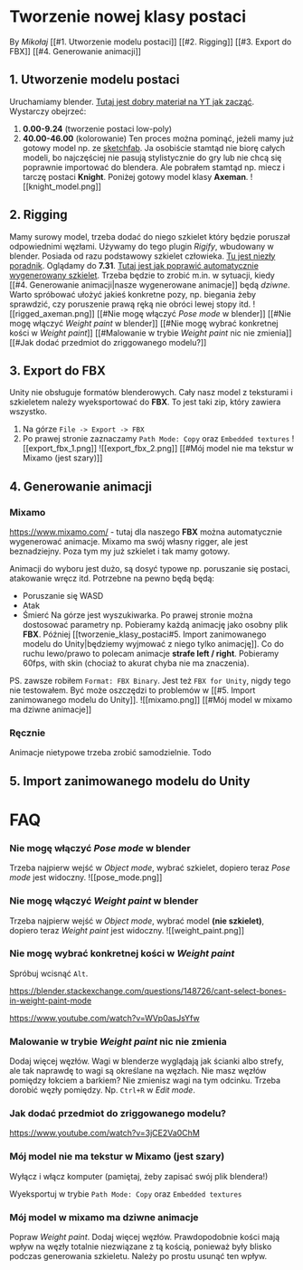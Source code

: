 # Tworzenie nowej klasy postaci
By *Mikołaj*
[[#1. Utworzenie modelu postaci]]
[[#2. Rigging]]
[[#3. Export do FBX]]
[[#4. Generowanie animacji]]
## 1. Utworzenie modelu postaci
Uruchamiamy blender. [Tutaj jest dobry materiał na YT jak zacząć](https://www.youtube.com/watch?v=O6HQhs-gk50). Wystarczy obejrzeć:
1. **0.00-9.24** (tworzenie postaci low-poly)
2. **40.00-46.00** (kolorowanie)
Ten proces można pominąć, jeżeli mamy już gotowy model np. ze [sketchfab](https://sketchfab.com/). Ja osobiście stamtąd nie biorę całych modeli, bo najczęściej nie pasują stylistycznie do gry lub nie chcą się poprawnie importować do blendera. Ale pobrałem stamtąd np. miecz i tarczę postaci **Knight**.
Poniżej gotowy model klasy **Axeman**.
![[knight_model.png]]
## 2. Rigging
Mamy surowy model, trzeba dodać do niego szkielet który będzie poruszał odpowiednimi węzłami. Używamy do tego plugin *Rigify*, wbudowany w blender. Posiada od razu podstawowy szkielet człowieka. 
[Tu jest niezły poradnik](https://www.youtube.com/watch?v=m-Obo_nC3SM). Oglądamy do **7.31**.
[Tutaj jest jak poprawić automatycznie wygenerowany szkielet](https://www.youtube.com/watch?v=4fICQmBEt4Y). Trzeba będzie to zrobić m.in. w sytuacji, kiedy [[#4. Generowanie animacji|nasze wygenerowane animacje]] będą *dziwne*.
Warto spróbować ułożyć jakieś konkretne pozy, np. biegania żeby sprawdzić, czy poruszenie prawą ręką nie obróci lewej stopy itd.
![[rigged_axeman.png]]
[[#Nie mogę włączyć *Pose mode* w blender]]
[[#Nie mogę włączyć *Weight paint* w blender]]
[[#Nie mogę wybrać konkretnej kości w *Weight paint*]]
[[#Malowanie w trybie *Weight paint* nic nie zmienia]]
[[#Jak dodać przedmiot do zriggowanego modelu?]]
## 3. Export do FBX
Unity nie obsługuje formatów blenderowych. Cały nasz model z teksturami i szkieletem należy wyeksportować do **FBX**. To jest taki zip, który zawiera wszystko.
1. Na górze `File -> Export -> FBX`
2. Po prawej stronie zaznaczamy `Path Mode: Copy` oraz `Embedded textures`
![[export_fbx_1.png]]
![[export_fbx_2.png]]
[[#Mój model nie ma tekstur w Mixamo (jest szary)]]
## 4. Generowanie animacji
### Mixamo
https://www.mixamo.com/ - tutaj dla naszego **FBX** można automatycznie wygenerować animacje. Mixamo ma swój własny rigger, ale jest beznadziejny. Poza tym my już szkielet i tak mamy gotowy.

Animacji do wyboru jest dużo, są dosyć typowe np. poruszanie się postaci, atakowanie wręcz itd.
Potrzebne na pewno będą będą:
- Poruszanie się WASD
- Atak
- Śmierć
Na górze jest wyszukiwarka.
Po prawej stronie można dostosować parametry np. 
Pobieramy każdą animację jako osobny plik **FBX**. Później [[tworzenie_klasy_postaci#5. Import zanimowanego modelu do Unity|będziemy wyjmować z niego tylko animację]]. Co do ruchu lewo/prawo to polecam animacje **strafe left / right**.
Pobieramy 60fps, with skin (chociaż to akurat chyba nie ma znaczenia).

PS. zawsze robiłem `Format: FBX Binary`. Jest też `FBX for Unity`, nigdy tego nie testowałem. Być może oszczędzi to problemów w [[#5. Import zanimowanego modelu do Unity]].
![[mixamo.png]]
[[#Mój model w mixamo ma dziwne animacje]]
### Ręcznie
Animacje nietypowe trzeba zrobić samodzielnie.
Todo
## 5. Import zanimowanego modelu do Unity
# FAQ
### Nie mogę włączyć *Pose mode* w blender
Trzeba najpierw wejść w *Object mode*, wybrać szkielet, dopiero teraz *Pose mode* jest widoczny.
![[pose_mode.png]]
### Nie mogę włączyć *Weight paint* w blender
Trzeba najpierw wejść w *Object mode*, wybrać model **(nie szkielet)**, dopiero teraz *Weight paint* jest widoczny.
![[weight_paint.png]]
### Nie mogę wybrać konkretnej kości w *Weight paint*
Spróbuj wcisnąć `Alt`.

https://blender.stackexchange.com/questions/148726/cant-select-bones-in-weight-paint-mode

https://www.youtube.com/watch?v=WVp0asJsYfw
### Malowanie w trybie *Weight paint* nic nie zmienia
Dodaj więcej węzłów. Wagi w blenderze wyglądają jak ścianki albo strefy, ale tak naprawdę to wagi są określane na węzłach. 
Nie masz węzłów pomiędzy łokciem a barkiem? Nie zmienisz wagi na tym odcinku. Trzeba dorobić węzły pomiędzy. Np. `Ctrl+R` w *Edit mode*.
### Jak dodać przedmiot do zriggowanego modelu?
https://www.youtube.com/watch?v=3jCE2Va0ChM
### Mój model nie ma tekstur w Mixamo (jest szary)
Wyłącz i włącz komputer (pamiętaj, żeby zapisać swój plik blendera!)

Wyeksportuj w trybie `Path Mode: Copy` oraz `Embedded textures`
### Mój model w mixamo ma dziwne animacje
Popraw *Weight paint*. Dodaj więcej węzłów. Prawdopodobnie kości mają wpływ na węzły totalnie niezwiązane z tą kością, ponieważ były blisko podczas generowania szkieletu. Należy po prostu usunąć ten wpływ.